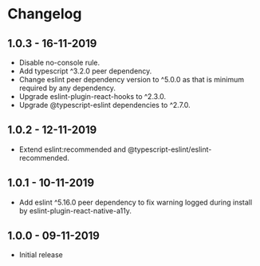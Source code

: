 # Changelog

## 1.0.3 - 16-11-2019

- Disable no-console rule.
- Add typescript ^3.2.0 peer dependency.
- Change eslint peer dependency version to ^5.0.0 as that is minimum required by any dependency.
- Upgrade eslint-plugin-react-hooks to ^2.3.0.
- Upgrade @typescript-eslint dependencies to ^2.7.0.

## 1.0.2 - 12-11-2019

- Extend eslint:recommended and @typescript-eslint/eslint-recommended.

## 1.0.1 - 10-11-2019

- Add eslint ^5.16.0 peer dependency to fix warning logged during install by eslint-plugin-react-native-a11y.

## 1.0.0 - 09-11-2019

- Initial release
